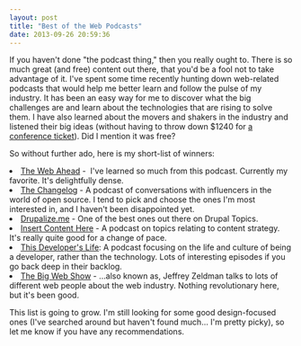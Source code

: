 ```yaml
---
layout: post
title: "Best of the Web Podcasts"
date: 2013-09-26 20:59:36
---
```


<p class="p1">
  If you haven't done "the podcast thing," then you really ought to. There is so much great (and free) content out there, that you'd be a fool not to take advantage of it. I've spent some time recently hunting down web-related podcasts that would help me better learn and follow the pulse of my industry. It has been an easy way for me to discover what the big challenges are and learn about the technologies that are rising to solve them. I have also learned about the movers and shakers in the industry and listened their big ideas (without having to throw down $1240 for <a href="https://store.aneventapart.com/">a conference ticket</a>). Did I mention it was free?
</p>

<p class="p2">
  So without further ado, here is my short-list of winners:
</p>

<li class="p1">
  <a href="http://5by5.tv/webahead">The Web Ahead</a> -  I've learned so much from this podcast. Currently my favorite. It's delightfully dense.
</li>
<li class="p1">
  <a href="http://5by5.tv/changelog">The Changelog</a> - A podcast of conversations with influencers in the world of open source. I tend to pick and choose the ones I'm most interested in, and I haven't been disappointed yet.
</li>
<li class="p1">
  <a href="http://www.lullabot.com/blog/podcasts/drupalize.me-podcast">Drupalize.me</a> - One of the best ones out there on Drupal Topics.
</li>
<li class="p1">
  <a href="http://www.lullabot.com/blog/podcasts/insert-content-here">Insert Content Here</a> - A podcast on topics relating to content strategy. It's really quite good for a change of pace.
</li>
<li class="p1">
  <a href="http://5by5.tv/bigwebshow">This Developer's Life</a>: A podcast focusing on the life and culture of being a developer, rather than the technology. Lots of interesting episodes if you go back deep in their backlog.
</li>
<li class="p1">
  <a href="http://5by5.tv/bigwebshow">The Big Web Show</a> - …also known as, Jeffrey Zeldman talks to lots of different web people about the web industry. Nothing revolutionary here, but it's been good.
</li>

<p class="p1">
  This list is going to grow. I'm still looking for some good design-focused ones (I've searched around but haven't found much… I'm pretty picky), so let me know if you have any recommendations.
</p>